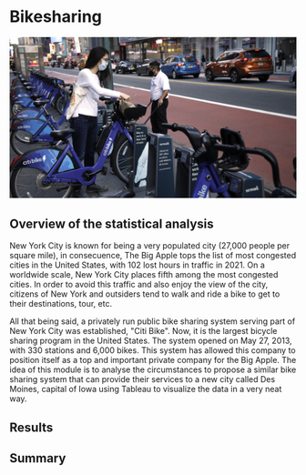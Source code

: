 # Bikesharing

![](https://github.com/Frankdiazw/Bikesharing/blob/main/Images/Bike-sharing.jpg)

## Overview of the statistical analysis
New York City is known for being a very populated city (27,000 people per square mile), in consecuence, The Big Apple tops the list of most congested cities in the United States, with 102 lost hours in traffic in 2021. On a worldwide scale, New York City places fifth among the most congested cities. In order to avoid this traffic and also enjoy the view of the city, citizens of New York and outsiders tend to walk and ride a bike to get to their destinations, tour, etc.

All that being said, a privately run public bike sharing system serving part of New York City was established, "Citi Bike". Now, it is the largest bicycle sharing program in the United States. The system opened on May 27, 2013, with 330 stations and 6,000 bikes. This system has allowed this company to position itself as a top and important private company for the Big Apple. The idea of this module is to analyse the circumstances to propose a similar bike sharing system that can provide their services to a new city called Des Moines, capital of Iowa using Tableau to visualize the data in a very neat way.

## Results


## Summary
